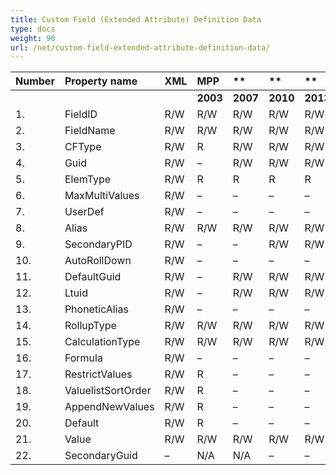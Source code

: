 ```yaml
---
title: Custom Field (Extended Attribute) Definition Data
type: docs
weight: 90
url: /net/custom-field-extended-attribute-definition-data/
---
```


|**Number** |**Property name** |**XML** |**MPP** |** |** |**  |** |** |**Comments** |
| :- | :- | :- | :- | :- | :- | :- | :- | :- | :- |
| | | |**2003** |**2007** |**2010** |**2013** |**2016** |**2019** | |
|1. |FieldID |R/W |R/W |R/W |R/W |R/W |R/W |R/W | |
|2. |FieldName |R/W |R/W |R/W |R/W |R/W |R/W |R/W | |
|3. |CFType |R/W |R |R/W |R/W |R/W |R/W |R/W | |
|4. |Guid |R/W |– |R/W |R/W |R/W |R/W |R/W | |
|5. |ElemType |R/W |R |R |R |R |R |R | |
|6. |MaxMultiValues |R/W |– |– |– |– |– |– | |
|7. |UserDef |R/W |– |– |– |– |– |– | |
|8. |Alias |R/W |R/W |R/W |R/W |R/W |R/W |R/W | |
|9. |SecondaryPID |R/W |– |– |R/W |R/W |R/W |R/W | |
|10. |AutoRollDown |R/W |– |– |– |– |– |– | |
|11. |DefaultGuid |R/W |– |R/W |R/W |R/W |R/W |R/W | |
|12. |Ltuid |R/W |– |R/W |R/W |R/W |R/W |R/W | |
|13. |PhoneticAlias |R/W |– |– |– |– |– |– | |
|14. |RollupType |R/W |R/W |R/W |R/W |R/W |R/W |R/W | |
|15. |CalculationType |R/W |R/W |R/W |R/W |R/W |R/W |R/W | |
|16. |Formula |R/W |– |– |– |– |– |– | |
|17. |RestrictValues |R/W |R |– |– |– |– |– | |
|18. |ValuelistSortOrder |R/W |R |– |– |– |– |– | |
|19. |AppendNewValues |R/W |R |– |– |– |– |– | |
|20. |Default |R/W |R |– |– |– |– |– | |
|21. |Value |R/W |R/W |R/W |R/W |R/W |R/W |R/W | |
|22. |SecondaryGuid |– |N/A |N/A |– |– |– |– | |

